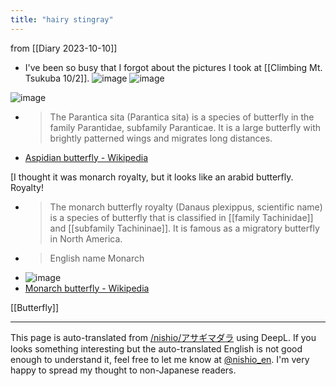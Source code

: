 ```yaml
---
title: "hairy stingray"
---
```



from  [[Diary 2023-10-10]]
- I've been so busy that I forgot about the pictures I took at [[Climbing Mt. Tsukuba 10/2]].
![image](https://gyazo.com/b65072f7626cf671009100dd37470e59/thumb/1000)
![image](https://gyazo.com/86a3749c311abe57498521175d109ddd/thumb/1000)

![image](https://gyazo.com/ecc5242e51e3eb429baa4e4689cfcd91/thumb/1000)
- > The Parantica sita (Parantica sita) is a species of butterfly in the family Parantidae, subfamily Paranticae. It is a large butterfly with brightly patterned wings and migrates long distances.
- [Aspidian butterfly - Wikipedia](https://ja.wikipedia.org/wiki/%E3%82%A2%E3%82%B5%E3%82%AE%E3%83%9E%E3%83%80%E3%83%A9)

[I thought it was monarch royalty, but it looks like an arabid butterfly.
Royalty!
- > The monarch butterfly royalty (Danaus plexippus, scientific name) is a species of butterfly that is classified in [[family Tachinidae]] and [[subfamily Tachininae]]. It is famous as a migratory butterfly in North America.
- > English name Monarch
- ![image](https://gyazo.com/de8e78039b248816390c356fd87db090/thumb/1000)
- [Monarch butterfly - Wikipedia](https://ja.wikipedia.org/wiki/オオカバマダラ)

[[Butterfly]]

---
This page is auto-translated from [/nishio/アサギマダラ](https://scrapbox.io/nishio/アサギマダラ) using DeepL. If you looks something interesting but the auto-translated English is not good enough to understand it, feel free to let me know at [@nishio_en](https://twitter.com/nishio_en). I'm very happy to spread my thought to non-Japanese readers.